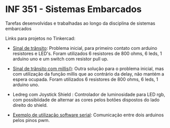 # INF 351 - Sistemas Embarcados
Tarefas desenvolvidas e trabalhadas ao longo da disciplina de sistemas embarcados

Links para projetos no Tinkercad:
- [Sinal de trânsito](https://www.tinkercad.com/things/cqZiBnmquDY-inf-351-sinal-com-delay/editel?sharecode=8amqkm1yjkt6Jg-5jGzq1_opUrOBXxqCrwtUhF2Ozps): Problema inicial, para primeiro contato com arduino resistores e LED's. Foram utilizados 6 resistores de 800 ohms, 6 leds, 1 arduino uno e um switch com resistor pull up.

- [Sinal de trânsito com millis()](https://www.tinkercad.com/things/cqZiBnmquDY-inf-351-sinal-com-delay/editel?sharecode=8amqkm1yjkt6Jg-5jGzq1_opUrOBXxqCrwtUhF2Ozps): Outra solução para o problema inicial, mas com utilização da função millis que ao contrário da delay, não mantém a espera ocupada. Foram utilizados 6 resistores de 800 ohms, 6 leds, 1 arduino uno.

- Ledreg com Joystick Shield : Controlador de luminosidade para LED rgb, com possibiidade de alternar as cores pelos botões dispostos do lado direito do shield.

- [Exemplo de utilização software serial](https://www.tinkercad.com/things/loPFmKxhuwC-copy-of-software-serial/editel?sharecode=ib6ayoHrM39-gHRWWf9Cjs5Zq3VgeWTc5gOAL_PCwqU): Comunicação entre dois arduinos pelos pinos pwm.

